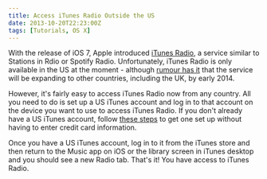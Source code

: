 ```yaml
---
title: Access iTunes Radio Outside the US
date: 2013-10-20T22:23:00Z
tags: [Tutorials, OS X]
---
```


With the release of iOS 7, Apple introduced
[iTunes Radio](http://www.apple.com/itunes/itunes-radio/), a service similar to
Stations in Rdio or Spotify Radio. Unfortunately, iTunes Radio is only available
in the US at the moment - although
[rumour has it](http://www.macrumors.com/2013/10/07/apple-to-expand-itunes-radio-to-u-k-canada-australia-new-zealand-and-more-by-early-2014/)
that the service will be expanding to other countries, including the UK, by
early 2014.

However, it's fairly easy to access iTunes Radio now from any country. All you
need to do is set up a US iTunes account and log in to that account on the
device you want to use to access iTunes Radio. If you don't already have a US
iTunes account, follow
[these steps](http://www.makeuseof.com/tag/create-itunes-account-access-usonly-contents-credit-card/)
to get one set up without having to enter credit card information.

Once you have a US iTunes account, log in to it from the iTunes store and then
return to the Music app on iOS or the library screen in iTunes desktop and you
should see a new Radio tab. That's it! You have access to iTunes Radio.
